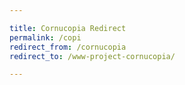 ```yaml
---

title: Cornucopia Redirect
permalink: /copi
redirect_from: /cornucopia
redirect_to: /www-project-cornucopia/

---
```

